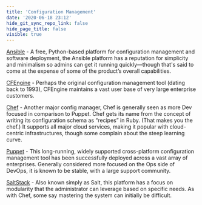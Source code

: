 ```yaml
---
title: 'Configuration Management'
date: '2020-06-18 23:12'
hide_git_sync_repo_link: false
hide_page_title: false
visible: true
---
```


[Ansible](https://www.ansible.com/) - A free, Python-based platform for configuration management and software deployment, the Ansible platform has a reputation for simplicity and minimalism so admins can get it running quickly—though that's said to come at the expense of some of the product’s overall capabilities.

[CFEngine](https://cfengine.com/) - Perhaps the original configuration management tool (dating back to 1993), CFEngine maintains a vast user base of very large enterprise customers.

[Chef](https://www.chef.io/) - Another major config manager, Chef is generally seen as more Dev focused in comparison to Puppet. Chef gets its name from the concept of writing its configuration schema as “recipes” in Ruby. (That makes you the chef.) It supports all major cloud services, making it popular with cloud-centric infrastructures, though some complain about the steep learning curve.

[Puppet](https://puppetlabs.com/) - This long-running, widely supported cross-platform configuration management tool has been successfully deployed across a vast array of enterprises. Generally considered more focused on the Ops side of DevOps, it is known to be stable, with a large support community.

[SaltStack](http://saltstack.com/) - Also known simply as Salt, this platform has a focus on modularity that the administrator can leverage based on specific needs. As with Chef, some say mastering the system can initially be difficult.
